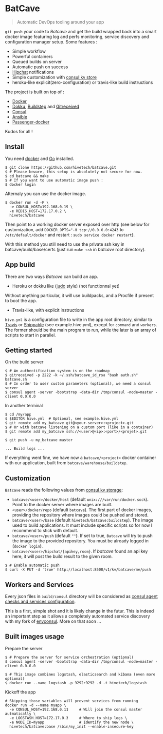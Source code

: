 BatCave
=======

> Automatic DevOps tooling around your app

`git push` your code to *Batcave* and get the build wrapped back into a
smart docker image featuring log and perfs monitoring, service discovery
and configuration manager setup. Some features :

* Simple workflow
* Powerful containers
* Queued builds on server
* Automatic push on success
* [Hipchat](http://hipchat.com/) notifications
* Simple customization with [consul kv store](http://www.consul.io/intro/getting-started/kv.html)
* heroku-like explicit(zero-configuration) or travis-like build instructions

The project is built on top of :

* [Docker](http://docker.io/)
* [Dokku](https://github.com/progrium/dokku), [Buildstep](https://github.com/progrium/buildstep) and [Gitreceived](https://github.com/flynn/gitreceived)
* [Consul](http://www.consul.io/)
* [Ansible](http://ansible.com/)
* [Passenger-docker](https://github.com/phusion/passenger-docker)

Kudos for all !


Install
-------

You need [docker](https://docs.docker.com/) and [Go](http://golang.org/) installed.

```console
$ git clone https://github.com/hivetech/batcave.git
$ # Please beware, this setup is absolutely not secure for now.
$ cd batcave && make
$ # If you want to use automatic image push :
$ docker login
```

Alternaly you can use the docker image.

```console
$ docker run -d -P \
  -e CONSUL_HOST=192.168.0.19 \
  -e REDIS_HOST=172.17.0.2 \
  hivetech/batcave
```

Then point to a working docker server exposed over http (see below for
customization, add `DOCKER_OPTS="-H tcp://0.0.0.0:4243` to
`/etc/default/docker` and restart : `sudo service docker restart`).

With this method you still need to use the private ssh key in
batcave/build/base/certs (just run `make ssh` in *batcave* root directory).


App build
---------

There are two ways *Batcave* can build an app.

* Heroku or dokku like ([judo]() style) (not functionnal yet)

Without anything particular, it will use buildpacks, and a Procfile if present
to boot the app.

* Travis-like, with explicit instructions

`hive.yml` is a configuration file to write in the app root directory,
similar to [Travis](http://travis-ci.org/) or
[Shippable](http://shippable.com/) (see example.hive.yml), except for `command`
and `workers`. The former should be the main program to run, while the later is
an array of scripts to start in parallel.


Getting started
---------------

On the build server

```console
$ # An authentification system is on the roadmap
$ gitreceived -p 2222 -k ~/.ssh/batcave_id_rsa "bash auth.sh" batcave.sh
$ # In order to user custom parameters (optional), we need a consul server
$ consul agent -server -bootstrap -data-dir /tmp/consul -node=master -client 0.0.0.0
```

In another terminal

```console
$ cd /my/app
$ $EDITOR hive.yml  # Optional, see example.hive.yml
$ git remote add my_batcave git@<your-server>:<project>.git
$ # Or with batcave listening on a custom port (like in a container)
$ git remote add my_batcave ssh://<user>@<ip>:<port>/<projet>.git

$ git push -u my_batcave master

... Build logs ...
```

If everything went fine, we have now a `batcave/<project>` docker container
with our application, built from `batcave/warehouse/buildstep`.

Customization
-------------

`Batcave` reads the following values from [consul kv
storage](http://www.consul.io/intro/getting-started/kv.html):

* `batcave/<user>/docker/host` (default `unix:///var/run/docker.sock`). Point to the
  docker server where images are built.
* `<user>/docker/repo` (default `batcave`). The first part of docker images,
  providing the repository where images could be pushed and stored.
* `batcave/<user>/base` (default `hivetech/batcave:buildstep`). The image used to build
  applications. It must include specific scripts so for now I recommend to
  stick with default.
* `batcave/<user>/push` (default `""`). If set to true, `Batcave` will try to push the
  image to the provided repository. You must be already logged in (`docker
  login`).
* `batcave/<user>/hipchat/{apikey,room}`. If *batcave* found an api key here, it will post
  the build result to the given room.

```console
$ # Enable automatic push
$ curl -X PUT -d 'true' http://localhost:8500/v1/kv/batcave/me/push
```

Workers and Services
--------------------

Every json files in `build/consul` directory will be considered as [consul agent
checks and services configuration](http://www.consul.io/docs/agent/basics.html).

This is a first, simple shot and it is likely change in the futur. This is indeed
an important step as it allows a completely automated service discovery with my
fork of [envconsul](https://github.com/hivetech/envconsul). More on that soon ...


Built images usage
------------------

Prepare the server

```console
$ # Prepare the server for service orchestration (optional)
$ consul agent -server -bootstrap -data-dir /tmp/consul -node=master -client 0.0.0.0

$ # This image combines logstash, elasticsearch and kibana (even more optional)
$ docker run --name logstash -p 9292:9292 -d -t hivetech/logstash
```

Kickoff the app

```console
# Skipping those variables will prevent services from running
docker run -d --name myapp \
  -e CONSUL_HOST=192.168.0.11     # Will join the consul master autmatically \
  -e LOGSTASH_HOST=172.17.0.3     # Where to ship logs \
  -e NODE_ID=myapp                # Identify the new node \
  hivetech/batcave:base /sbin/my_init --enable-insecure-key
```

